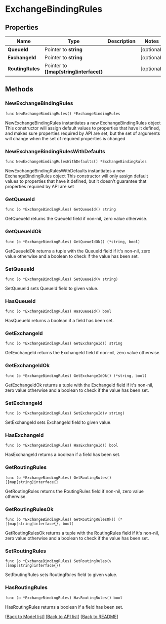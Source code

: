# ExchangeBindingRules

## Properties

Name | Type | Description | Notes
------------ | ------------- | ------------- | -------------
**QueueId** | Pointer to **string** |  | [optional] 
**ExchangeId** | Pointer to **string** |  | [optional] 
**RoutingRules** | Pointer to **[]map[string]interface{}** |  | [optional] 

## Methods

### NewExchangeBindingRules

`func NewExchangeBindingRules() *ExchangeBindingRules`

NewExchangeBindingRules instantiates a new ExchangeBindingRules object
This constructor will assign default values to properties that have it defined,
and makes sure properties required by API are set, but the set of arguments
will change when the set of required properties is changed

### NewExchangeBindingRulesWithDefaults

`func NewExchangeBindingRulesWithDefaults() *ExchangeBindingRules`

NewExchangeBindingRulesWithDefaults instantiates a new ExchangeBindingRules object
This constructor will only assign default values to properties that have it defined,
but it doesn't guarantee that properties required by API are set

### GetQueueId

`func (o *ExchangeBindingRules) GetQueueId() string`

GetQueueId returns the QueueId field if non-nil, zero value otherwise.

### GetQueueIdOk

`func (o *ExchangeBindingRules) GetQueueIdOk() (*string, bool)`

GetQueueIdOk returns a tuple with the QueueId field if it's non-nil, zero value otherwise
and a boolean to check if the value has been set.

### SetQueueId

`func (o *ExchangeBindingRules) SetQueueId(v string)`

SetQueueId sets QueueId field to given value.

### HasQueueId

`func (o *ExchangeBindingRules) HasQueueId() bool`

HasQueueId returns a boolean if a field has been set.

### GetExchangeId

`func (o *ExchangeBindingRules) GetExchangeId() string`

GetExchangeId returns the ExchangeId field if non-nil, zero value otherwise.

### GetExchangeIdOk

`func (o *ExchangeBindingRules) GetExchangeIdOk() (*string, bool)`

GetExchangeIdOk returns a tuple with the ExchangeId field if it's non-nil, zero value otherwise
and a boolean to check if the value has been set.

### SetExchangeId

`func (o *ExchangeBindingRules) SetExchangeId(v string)`

SetExchangeId sets ExchangeId field to given value.

### HasExchangeId

`func (o *ExchangeBindingRules) HasExchangeId() bool`

HasExchangeId returns a boolean if a field has been set.

### GetRoutingRules

`func (o *ExchangeBindingRules) GetRoutingRules() []map[string]interface{}`

GetRoutingRules returns the RoutingRules field if non-nil, zero value otherwise.

### GetRoutingRulesOk

`func (o *ExchangeBindingRules) GetRoutingRulesOk() (*[]map[string]interface{}, bool)`

GetRoutingRulesOk returns a tuple with the RoutingRules field if it's non-nil, zero value otherwise
and a boolean to check if the value has been set.

### SetRoutingRules

`func (o *ExchangeBindingRules) SetRoutingRules(v []map[string]interface{})`

SetRoutingRules sets RoutingRules field to given value.

### HasRoutingRules

`func (o *ExchangeBindingRules) HasRoutingRules() bool`

HasRoutingRules returns a boolean if a field has been set.


[[Back to Model list]](../README.md#documentation-for-models) [[Back to API list]](../README.md#documentation-for-api-endpoints) [[Back to README]](../README.md)


